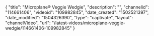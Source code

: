 {
    "title": "Microplane&reg; Veggie Wedgie",
    "description": "",
    "channelid": "114661406",
    "videoid": "109982845",
    "date_created": "1502521397",
    "date_modified": "1504326390",
    "type": "captivate",
    "layout": "channelVideo",
    "url": "\/latest-videos\/microplane-veggie-wedgie\/114661406-109982845"
}